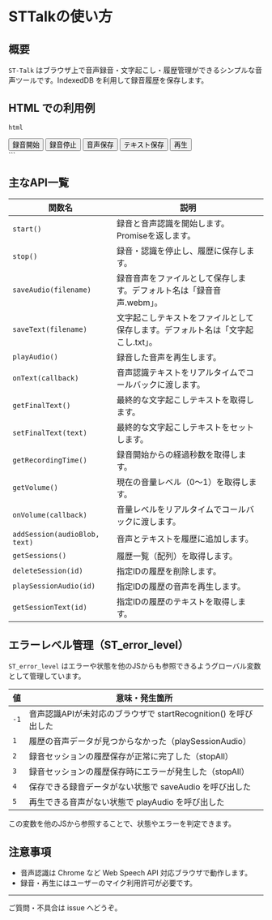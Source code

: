 # STTalkの使い方

## 概要
`ST-Talk` はブラウザ上で音声録音・文字起こし・履歴管理ができるシンプルな音声ツールです。IndexedDB を利用して録音履歴を保存します。

## HTML での利用例

```html```
<!DOCTYPE html>
<html lang="ja">
<head>
  <meta charset="UTF-8">
  <title>STTalk サンプル</title>
</head>
<body>
  <button onclick="STTalk.start()">録音開始</button>
  <button onclick="STTalk.stop()">録音停止</button>
  <button onclick="STTalk.saveAudio()">音声保存</button>
  <button onclick="STTalk.saveText()">テキスト保存</button>
  <button onclick="STTalk.playAudio()">再生</button>
  <div id="transcript"></div>
  <script src="main.js"></script>
  <script>
    STTalk.onText(function(text) {
      document.getElementById('transcript').textContent = text;
    });
  </script>
</body>
</html>
```

## 主なAPI一覧

| 関数名 | 説明 |
| --- | --- |
| `start()` | 録音と音声認識を開始します。Promiseを返します。|
| `stop()` | 録音・認識を停止し、履歴に保存します。|
| `saveAudio(filename)` | 録音音声をファイルとして保存します。デフォルト名は「録音音声.webm」。|
| `saveText(filename)` | 文字起こしテキストをファイルとして保存します。デフォルト名は「文字起こし.txt」。|
| `playAudio()` | 録音した音声を再生します。|
| `onText(callback)` | 音声認識テキストをリアルタイムでコールバックに渡します。|
| `getFinalText()` | 最終的な文字起こしテキストを取得します。|
| `setFinalText(text)` | 最終的な文字起こしテキストをセットします。|
| `getRecordingTime()` | 録音開始からの経過秒数を取得します。|
| `getVolume()` | 現在の音量レベル（0〜1）を取得します。|
| `onVolume(callback)` | 音量レベルをリアルタイムでコールバックに渡します。|
| `addSession(audioBlob, text)` | 音声とテキストを履歴に追加します。|
| `getSessions()` | 履歴一覧（配列）を取得します。|
| `deleteSession(id)` | 指定IDの履歴を削除します。|
| `playSessionAudio(id)` | 指定IDの履歴の音声を再生します。|
| `getSessionText(id)` | 指定IDの履歴のテキストを取得します。|

## エラーレベル管理（ST_error_level）

`ST_error_level` はエラーや状態を他のJSからも参照できるようグローバル変数として管理しています。

| 値 | 意味・発生箇所 |
| --- | --- |
| `-1` | 音声認識APIが未対応のブラウザで startRecognition() を呼び出した |
| `1` | 履歴の音声データが見つからなかった（playSessionAudio）|
| `2` | 録音セッションの履歴保存が正常に完了した（stopAll）|
| `3` | 録音セッションの履歴保存時にエラーが発生した（stopAll）|
| `4` | 保存できる録音データがない状態で saveAudio を呼び出した |
| `5` | 再生できる音声がない状態で playAudio を呼び出した |

この変数を他のJSから参照することで、状態やエラーを判定できます。

## 注意事項
- 音声認識は Chrome など Web Speech API 対応ブラウザで動作します。
- 録音・再生にはユーザーのマイク利用許可が必要です。

---

ご質問・不具合は issue へどうぞ。